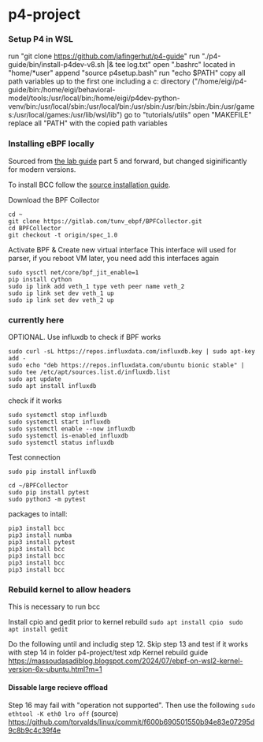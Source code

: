# p4-project

### Setup P4 in WSL
run "git clone https://github.com/jafingerhut/p4-guide"
run "./p4-guide/bin/install-p4dev-v8.sh |& tee log.txt"
open ".bashrc" located in "home/*user"
append "source p4setup.bash"
run "echo $PATH"
copy all path variables up to the first one including a c: directory ("/home/eigi/p4-guide/bin:/home/eigi/behavioral-model/tools:/usr/local/bin:/home/eigi/p4dev-python-venv/bin:/usr/local/sbin:/usr/local/bin:/usr/sbin:/usr/bin:/sbin:/bin:/usr/games:/usr/local/games:/usr/lib/wsl/lib")
go to "tutorials/utils"
open "MAKEFILE"
replace all "PATH" with the copied path variables


### Installing eBPF locally
Sourced from [the lab guide](https://medium.com/btech-engineering/lab-p4-int-in-band-network-telemetry-using-onos-and-ebpf-a84f7649255)
part 5 and forward, but changed siginificantly for modern versions.

To install BCC follow the [source installation guide](https://github.com/iovisor/bcc/blob/master/INSTALL.md#ubuntu---source).

Download the BPF Collector 
```
cd ~
git clone https://gitlab.com/tunv_ebpf/BPFCollector.git
cd BPFCollector
git checkout -t origin/spec_1.0
```

Activate BPF & Create new virtual interface
This interface will used for parser, if you reboot VM later, you need add this interfaces again
```
sudo sysctl net/core/bpf_jit_enable=1
pip install cython
sudo ip link add veth_1 type veth peer name veth_2 
sudo ip link set dev veth_1 up 
sudo ip link set dev veth_2 up 
```

### currently here
OPTIONAL. Use influxdb to check if BPF works
```
sudo curl -sL https://repos.influxdata.com/influxdb.key | sudo apt-key add -
sudo echo "deb https://repos.influxdata.com/ubuntu bionic stable" | sudo tee /etc/apt/sources.list.d/influxdb.list
sudo apt update
sudo apt install influxdb
```
check if it works
```
sudo systemctl stop influxdb
sudo systemctl start influxdb
sudo systemctl enable --now influxdb
sudo systemctl is-enabled influxdb
sudo systemctl status influxdb
```
Test connection
```
sudo pip install influxdb

cd ~/BPFCollector
sudo pip install pytest
sudo python3 -m pytest 
```


packages to intall:
```
pip3 install bcc
pip3 install numba
pip3 install pytest
pip3 install bcc
pip3 install bcc
pip3 install bcc
pip3 install bcc
```

### Rebuild kernel to allow headers
This is necessary to run bcc

Install cpio and gedit prior to kernel rebuild
`sudo apt install cpio `
`sudo apt install gedit`

Do the following until and includig step 12.
Skip step 13 and test if it works with step 14 in folder p4-project/test xdp
Kernel rebuild guide https://massoudasadiblog.blogspot.com/2024/07/ebpf-on-wsl2-kernel-version-6x-ubuntu.html?m=1

#### Dissable large recieve offload
Step 16 may fail with "operation not supported". Then use the following
`sudo ethtool -K eth0 lro off`
(source) https://github.com/torvalds/linux/commit/f600b690501550b94e83e07295d9c8b9c4c39f4e
